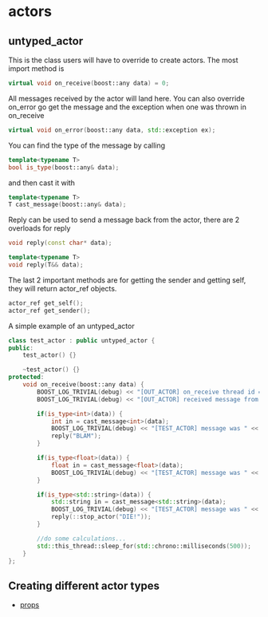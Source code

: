 # actors

untyped_actor
---
This is the class users will have to override to create actors. The most import method is
```c++
virtual void on_receive(boost::any data) = 0;
```
All messages received by the actor will land here. You can also override on_error go get the message and the exception
when one was thrown in on_receive
```c++
virtual void on_error(boost::any data, std::exception ex);
```

You can find the type of the message by calling
```c++
template<typename T>
bool is_type(boost::any& data);
```
and then cast it with
```c++
template<typename T>
T cast_message(boost::any& data);
```

Reply can be used to send a message back from the actor, there are 2 overloads for reply
```c++
void reply(const char* data);

template<typename T>
void reply(T&& data);
```

The last 2 important methods are for getting the sender and getting self, they will return actor_ref objects.
```c++
actor_ref get_self();
actor_ref get_sender();
```

A simple example of an untyped_actor
```c++
class test_actor : public untyped_actor {
public:
    test_actor() {}

    ~test_actor() {}
protected:
    void on_receive(boost::any data) {
        BOOST_LOG_TRIVIAL(debug) << "[OUT_ACTOR] on_receive thread id = " << std::this_thread::get_id();
        BOOST_LOG_TRIVIAL(debug) << "[OUT_ACTOR] received message from " << get_sender().actor_name;

        if(is_type<int>(data)) {
            int in = cast_message<int>(data);
            BOOST_LOG_TRIVIAL(debug) << "[TEST_ACTOR] message was " << in;
            reply("BLAM");
        }

        if(is_type<float>(data)) {
            float in = cast_message<float>(data);
            BOOST_LOG_TRIVIAL(debug) << "[TEST_ACTOR] message was " << in;
        }

        if(is_type<std::string>(data)) {
            std::string in = cast_message<std::string>(data);
            BOOST_LOG_TRIVIAL(debug) << "[TEST_ACTOR] message was " << in;
            reply(::stop_actor("DIE!"));
        }

        //do some calculations...
        std::this_thread::sleep_for(std::chrono::milliseconds(500));
    }
};
```

Creating different actor types
---
* [props](/docs/props.md)
